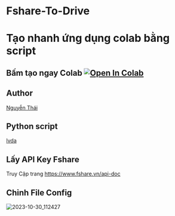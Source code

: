 # Fshare-To-Drive
# Tạo nhanh ứng dụng colab bằng script
## Bấm tạo ngay Colab [![Open In Colab](https://colab.research.google.com/assets/colab-badge.svg)](https://colab.research.google.com/github/nqthaivl/Torrrent-Onedrive-Colab/blob/main/Torrent_File_To_Onedrive_1TouchPro.ipynb)
## Author
[Nguyễn Thái](https://www.nguyenthai.id.vn/)<br>
## Python script
[lvda](https://github.com/lvdat/)<br>
## Lấy API Key Fshare
Truy Cập trang 
https://www.fshare.vn/api-doc

## Chỉnh File Config
![2023-10-30_112427](https://github.com/nqthaivl/Fshare-To-Drive/assets/85541851/65a2cbec-a98b-4707-b27f-acacd627366c)
